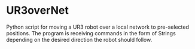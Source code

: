 # UR3overNet
Python script for moving a UR3 robot over a local network to pre-selected positions. The program is receiving commands in the form of Strings depending on the desired direction the robot should follow.
